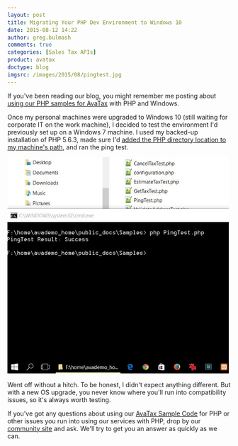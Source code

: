 ```yaml
---
layout: post
title: Migrating Your PHP Dev Environment to Windows 10
date: 2015-08-12 14:22
author: greg.bulmash
comments: true
categories: [Sales Tax APIs]
product: avatax
doctype: blog
imgsrc: /images/2015/08/pingtest.jpg
---
```

If you've been reading our blog, you might remember me posting about <a href="http://developer.avalara.com/blog/2015/06/02/avalara-php-windows">using our PHP samples for AvaTax</a> with PHP and Windows.

Once my personal machines were upgraded to Windows 10 (still waiting for corporate IT on the work machine), I decided to test the environment I'd previously set up on a Windows 7 machine. I used my backed-up installation of PHP 5.6.3, made sure I'd <a href="http://www.howtogeek.com/118594/how-to-edit-your-system-path-for-easy-command-line-access/">added the PHP directory location to my machine's path</a>, and ran the ping test.

<a href="/images/2015/08/pingtest.jpg"><img class="alignnone size-full wp-image-9298" src="/images/2015/08/pingtest.jpg" alt="Screencap of PHP Ping Test Working in Windows 10" width="500" height="489" /></a>

Went off without a hitch. To be honest, I didn't expect anything different. But with a new OS upgrade, you never know where you'll run into compatibility issues, so it's always worth testing.

If you've got any questions about using our <a href="http://developer.avalara.com/api-docs/api-sample-code">AvaTax Sample Code</a> for PHP or other issues you run into using our services with PHP, drop by our <a href="https://community.avalara.com/avalara/category_sets/developers">community site</a> and ask. We'll try to get you an answer as quickly as we can.
